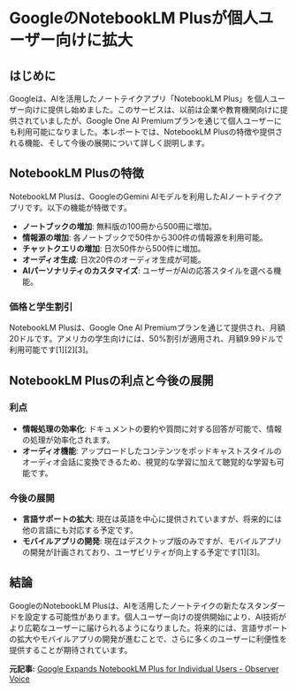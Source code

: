 # GoogleのNotebookLM Plusが個人ユーザー向けに拡大

## はじめに

Googleは、AIを活用したノートテイクアプリ「NotebookLM Plus」を個人ユーザー向けに提供し始めました。このサービスは、以前は企業や教育機関向けに提供されていましたが、Google One AI Premiumプランを通じて個人ユーザーにも利用可能になりました。本レポートでは、NotebookLM Plusの特徴や提供される機能、そして今後の展開について詳しく説明します。

## NotebookLM Plusの特徴

NotebookLM Plusは、GoogleのGemini AIモデルを利用したAIノートテイクアプリです。以下の機能が特徴です。

- **ノートブックの増加**: 無料版の100冊から500冊に増加。
- **情報源の増加**: 各ノートブックで50件から300件の情報源を利用可能。
- **チャットクエリの増加**: 日次50件から500件に増加。
- **オーディオ生成**: 日次20件のオーディオ生成が可能。
- **AIパーソナリティのカスタマイズ**: ユーザーがAIの応答スタイルを選べる機能。

### 価格と学生割引

NotebookLM Plusは、Google One AI Premiumプランを通じて提供され、月額20ドルです。アメリカの学生向けには、50%割引が適用され、月額9.99ドルで利用可能です[1][2][3]。

## NotebookLM Plusの利点と今後の展開

### 利点

- **情報処理の効率化**: ドキュメントの要約や質問に対する回答が可能で、情報の処理が効率化されます。
- **オーディオ機能**: アップロードしたコンテンツをポッドキャストスタイルのオーディオ会話に変換できるため、視覚的な学習に加えて聴覚的な学習も可能です。

### 今後の展開

- **言語サポートの拡大**: 現在は英語を中心に提供されていますが、将来的には他の言語にも対応する予定です。
- **モバイルアプリの開発**: 現在はデスクトップ版のみですが、モバイルアプリの開発が計画されており、ユーザビリティが向上する予定です[1][3]。

## 結論

GoogleのNotebookLM Plusは、AIを活用したノートテイクの新たなスタンダードを設定する可能性があります。個人ユーザー向けの提供開始により、AI技術がより広範なユーザーに届けられるようになりました。将来的には、言語サポートの拡大やモバイルアプリの開発が進むことで、さらに多くのユーザーに利便性を提供することが期待されています。

**元記事:** [Google Expands NotebookLM Plus for Individual Users - Observer Voice](https://observervoice.com/google-expands-notebooklm-plus-for-individual-users-95627/)